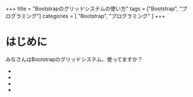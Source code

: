+++
title = "Bootstrapのグリッドシステムの使い方"
tags = ["Bootstrap", "プログラミング"]
categories = [ "Bootstrap", "プログラミング" ]
+++

# はじめに
みなさんはBootstrapのグリッドシステム、使ってますか？


-

-

-

-


